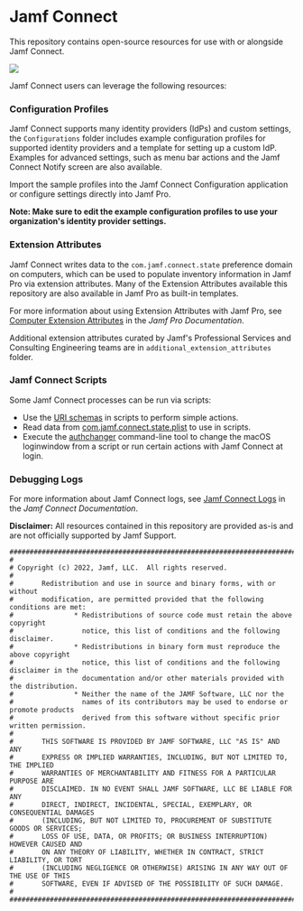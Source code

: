 # Jamf Connect

This repository contains open-source resources for use with or alongside Jamf Connect.

![](https://resources.jamf.com/images/logos/Jamf-Connect-color.png)

Jamf Connect users can leverage the following resources:

### Configuration Profiles

Jamf Connect supports many identity providers (IdPs) and custom settings, the `Configurations` folder includes example configuration profiles for supported identity providers and a template for setting up a custom IdP. Examples for advanced settings, such as menu bar actions and the Jamf Connect Notify screen are also available.

Import the sample profiles into the Jamf Connect Configuration application or configure settings directly into Jamf Pro.

**Note: Make sure to edit the example configuration profiles to use your organization's identity provider settings.**

### Extension Attributes

Jamf Connect writes data to the `com.jamf.connect.state` preference domain on computers, which can be used to populate inventory information in Jamf Pro via extension attributes. Many of the Extension Attributes available this repository are also available in Jamf Pro as built-in templates.

For more information about using Extension Attributes with Jamf Pro, see [Computer Extension Attributes](https://docs.jamf.com/jamf-pro/administrator-guide/Computer_Extension_Attributes.html) in the _Jamf Pro Documentation_.

Additional extension attributes curated by Jamf's Professional Services and Consulting Engineering teams are in `additional_extension_attributes` folder.

### Jamf Connect Scripts

Some Jamf Connect processes can be run via scripts:

- Use the [URI schemas](https://docs.jamf.com/jamf-connect/documentation/Jamf_Connect_URL_Scheme.html) in scripts to perform simple actions.
- Read data from [com.jamf.connect.state.plist](https://docs.jamf.com/jamf-connect/documentation/State_Settings_and_User_Status.html) to use in scripts.
- Execute the [authchanger](https://docs.jamf.com/jamf-connect/documentation/authchanger.html) command-line tool to change the macOS loginwindow from a script or run certain actions with Jamf Connect at login.

### Debugging Logs

For more information about Jamf Connect logs, see [Jamf Connect Logs](https://docs.jamf.com/jamf-connect/documentation/Jamf_Connect_Logs.html) in the _Jamf Connect Documentation_.

**Disclaimer:** All resources contained in this repository are provided as-is and are not officially supported by Jamf Support.

```
####################################################################################################
#
# Copyright (c) 2022, Jamf, LLC.  All rights reserved.
#
#       Redistribution and use in source and binary forms, with or without
#       modification, are permitted provided that the following conditions are met:
#               * Redistributions of source code must retain the above copyright
#                 notice, this list of conditions and the following disclaimer.
#               * Redistributions in binary form must reproduce the above copyright
#                 notice, this list of conditions and the following disclaimer in the
#                 documentation and/or other materials provided with the distribution.
#               * Neither the name of the JAMF Software, LLC nor the
#                 names of its contributors may be used to endorse or promote products
#                 derived from this software without specific prior written permission.
#
#       THIS SOFTWARE IS PROVIDED BY JAMF SOFTWARE, LLC "AS IS" AND ANY
#       EXPRESS OR IMPLIED WARRANTIES, INCLUDING, BUT NOT LIMITED TO, THE IMPLIED
#       WARRANTIES OF MERCHANTABILITY AND FITNESS FOR A PARTICULAR PURPOSE ARE
#       DISCLAIMED. IN NO EVENT SHALL JAMF SOFTWARE, LLC BE LIABLE FOR ANY
#       DIRECT, INDIRECT, INCIDENTAL, SPECIAL, EXEMPLARY, OR CONSEQUENTIAL DAMAGES
#       (INCLUDING, BUT NOT LIMITED TO, PROCUREMENT OF SUBSTITUTE GOODS OR SERVICES;
#       LOSS OF USE, DATA, OR PROFITS; OR BUSINESS INTERRUPTION) HOWEVER CAUSED AND
#       ON ANY THEORY OF LIABILITY, WHETHER IN CONTRACT, STRICT LIABILITY, OR TORT
#       (INCLUDING NEGLIGENCE OR OTHERWISE) ARISING IN ANY WAY OUT OF THE USE OF THIS
#       SOFTWARE, EVEN IF ADVISED OF THE POSSIBILITY OF SUCH DAMAGE.
#
####################################################################################################

```